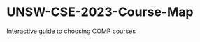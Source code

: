 # UNSW-CSE-2023-Course-Map
Interactive guide to choosing COMP courses
<div class="flourish-embed flourish-network" data-src="visualisation/14347119"><script src="https://public.flourish.studio/resources/embed.js"></script></div>
